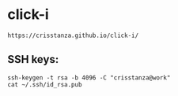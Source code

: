 # click-i

    https://crisstanza.github.io/click-i/


## SSH keys:

    ssh-keygen -t rsa -b 4096 -C "crisstanza@work"
    cat ~/.ssh/id_rsa.pub
